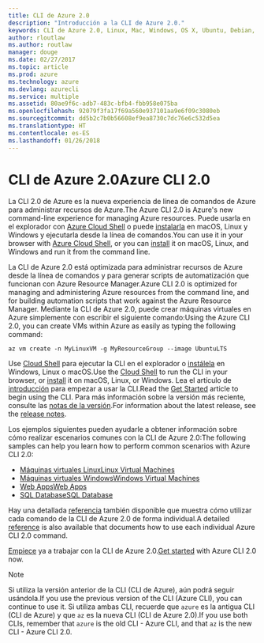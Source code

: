 ```yaml
---
title: CLI de Azure 2.0
description: "Introducción a la CLI de Azure 2.0."
keywords: CLI de Azure 2.0, Linux, Mac, Windows, OS X, Ubuntu, Debian, CentOS, RHEL, SUSE, CoreOS, Docker, Windows, Python, PIP
author: rloutlaw
ms.author: routlaw
manager: douge
ms.date: 02/27/2017
ms.topic: article
ms.prod: azure
ms.technology: azure
ms.devlang: azurecli
ms.service: multiple
ms.assetid: 80ae9f6c-adb7-483c-bfb4-fbb958e075ba
ms.openlocfilehash: 92079f3fa17f69a560e937101aa9e6f09c3080eb
ms.sourcegitcommit: dd5b2c7b0b56608ef9ea8730c7dc76e6c532d5ea
ms.translationtype: HT
ms.contentlocale: es-ES
ms.lasthandoff: 01/26/2018
---
```

# <a name="azure-cli-20"></a><span data-ttu-id="82d3d-104">CLI de Azure 2.0</span><span class="sxs-lookup"><span data-stu-id="82d3d-104">Azure CLI 2.0</span></span>

<span data-ttu-id="82d3d-105">La CLI 2.0 de Azure es la nueva experiencia de línea de comandos de Azure para administrar recursos de Azure.</span><span class="sxs-lookup"><span data-stu-id="82d3d-105">The Azure CLI 2.0 is Azure's new command-line experience for managing Azure resources.</span></span>
<span data-ttu-id="82d3d-106">Puede usarla en el explorador con [Azure Cloud Shell](/azure/cloud-shell/overview) o puede [instalarla](install-azure-cli.md) en macOS, Linux y Windows y ejecutarla desde la línea de comandos.</span><span class="sxs-lookup"><span data-stu-id="82d3d-106">You can use it in your browser with [Azure Cloud Shell](/azure/cloud-shell/overview), or you can [install](install-azure-cli.md) it on macOS, Linux, and Windows and run it from the command line.</span></span>

<span data-ttu-id="82d3d-107">La CLI de Azure 2.0 está optimizada para administrar recursos de Azure desde la línea de comandos y para generar scripts de automatización que funcionan con Azure Resource Manager.</span><span class="sxs-lookup"><span data-stu-id="82d3d-107">Azure CLI 2.0 is optimized for managing and administering Azure resources from the command line, and for building automation scripts that work against the Azure Resource Manager.</span></span> <span data-ttu-id="82d3d-108">Mediante la CLI de Azure 2.0, puede crear máquinas virtuales en Azure simplemente con escribir el siguiente comando:</span><span class="sxs-lookup"><span data-stu-id="82d3d-108">Using the Azure CLI 2.0, you can create VMs within Azure as easily as typing the following command:</span></span>

```azurecli-interactive
az vm create -n MyLinuxVM -g MyResourceGroup --image UbuntuLTS
```

<span data-ttu-id="82d3d-109">Use [Cloud Shell](/azure/cloud-shell/overview) para ejecutar la CLI en el explorador o [instálela](install-azure-cli.md) en Windows, Linux o macOS.</span><span class="sxs-lookup"><span data-stu-id="82d3d-109">Use the [Cloud Shell](/azure/cloud-shell/overview) to run the CLI in your browser, or [install](install-azure-cli.md) it on macOS, Linux, or Windows.</span></span>
<span data-ttu-id="82d3d-110">Lea el artículo de [introducción](get-started-with-azure-cli.md) para empezar a usar la CLI.</span><span class="sxs-lookup"><span data-stu-id="82d3d-110">Read the [Get Started](get-started-with-azure-cli.md) article to begin using the CLI.</span></span>
<span data-ttu-id="82d3d-111">Para más información sobre la versión más reciente, consulte las [notas de la versión](release-notes-azure-cli.md).</span><span class="sxs-lookup"><span data-stu-id="82d3d-111">For information about the latest release, see the [release notes](release-notes-azure-cli.md).</span></span>

<span data-ttu-id="82d3d-112">Los ejemplos siguientes pueden ayudarle a obtener información sobre cómo realizar escenarios comunes con la CLI de Azure 2.0:</span><span class="sxs-lookup"><span data-stu-id="82d3d-112">The following samples can help you learn how to perform common scenarios with Azure CLI 2.0:</span></span>
- [<span data-ttu-id="82d3d-113">Máquinas virtuales Linux</span><span class="sxs-lookup"><span data-stu-id="82d3d-113">Linux Virtual Machines</span></span>](/azure/virtual-machines/virtual-machines-linux-cli-samples?toc=%2fcli%2fazure%2ftoc.json&bc=%2fcli%2fazure%2fbreadcrumb%2ftoc.json)
- [<span data-ttu-id="82d3d-114">Máquinas virtuales Windows</span><span class="sxs-lookup"><span data-stu-id="82d3d-114">Windows Virtual Machines</span></span>](/azure/virtual-machines/virtual-machines-windows-cli-samples?toc=%2fcli%2fazure%2ftoc.json&bc=%2fcli%2fazure%2fbreadcrumb%2ftoc.json)
- [<span data-ttu-id="82d3d-115">Web Apps</span><span class="sxs-lookup"><span data-stu-id="82d3d-115">Web Apps</span></span>](/azure/app-service-web/app-service-cli-samples?toc=%2fcli%2fazure%2ftoc.json&bc=%2fcli%2fazure%2fbreadcrumb%2ftoc.json)
- [<span data-ttu-id="82d3d-116">SQL Database</span><span class="sxs-lookup"><span data-stu-id="82d3d-116">SQL Database</span></span>](/azure/sql-database/sql-database-cli-samples?toc=%2fcli%2fazure%2ftoc.json&bc=%2fcli%2fazure%2fbreadcrumb%2ftoc.json)

<span data-ttu-id="82d3d-117">Hay una detallada [referencia](/cli/azure/) también disponible que muestra cómo utilizar cada comando de la CLI de Azure 2.0 de forma individual.</span><span class="sxs-lookup"><span data-stu-id="82d3d-117">A detailed [reference](/cli/azure/) is also available that documents how to use each individual Azure CLI 2.0 command.</span></span>

<span data-ttu-id="82d3d-118">[Empiece](get-started-with-azure-cli.md) ya a trabajar con la CLI de Azure 2.0.</span><span class="sxs-lookup"><span data-stu-id="82d3d-118">[Get started](get-started-with-azure-cli.md) with Azure CLI 2.0 now.</span></span>


> [!NOTE]
> <span data-ttu-id="82d3d-119">Si utiliza la versión anterior de la CLI (CLI de Azure), aún podrá seguir usándola.</span><span class="sxs-lookup"><span data-stu-id="82d3d-119">If you use the previous version of the CLI (Azure CLI), you can continue to use it.</span></span>
> <span data-ttu-id="82d3d-120">Si utiliza ambas CLI, recuerde que `azure` es la antigua CLI (CLI de Azure) y que `az` es la nueva CLI (CLI de Azure 2.0).</span><span class="sxs-lookup"><span data-stu-id="82d3d-120">If you use both CLIs, remember that `azure` is the old CLI - Azure CLI, and that `az` is the new CLI - Azure CLI 2.0.</span></span>